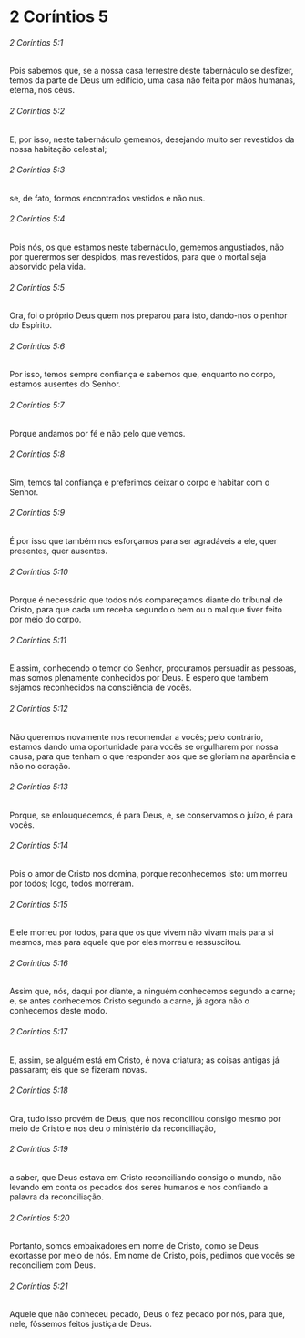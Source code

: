 # 2 Coríntios 5

###### 2 Coríntios 5:1

Pois sabemos que, se a nossa casa terrestre deste tabernáculo se desfizer, temos da parte de Deus um edifício, uma casa não feita por mãos humanas, eterna, nos céus.

###### 2 Coríntios 5:2

E, por isso, neste tabernáculo gememos, desejando muito ser revestidos da nossa habitação celestial;

###### 2 Coríntios 5:3

se, de fato, formos encontrados vestidos e não nus.

###### 2 Coríntios 5:4

Pois nós, os que estamos neste tabernáculo, gememos angustiados, não por querermos ser despidos, mas revestidos, para que o mortal seja absorvido pela vida.

###### 2 Coríntios 5:5

Ora, foi o próprio Deus quem nos preparou para isto, dando-nos o penhor do Espírito.

###### 2 Coríntios 5:6

Por isso, temos sempre confiança e sabemos que, enquanto no corpo, estamos ausentes do Senhor.

###### 2 Coríntios 5:7

Porque andamos por fé e não pelo que vemos.

###### 2 Coríntios 5:8

Sim, temos tal confiança e preferimos deixar o corpo e habitar com o Senhor.

###### 2 Coríntios 5:9

É por isso que também nos esforçamos para ser agradáveis a ele, quer presentes, quer ausentes.

###### 2 Coríntios 5:10

Porque é necessário que todos nós compareçamos diante do tribunal de Cristo, para que cada um receba segundo o bem ou o mal que tiver feito por meio do corpo.

###### 2 Coríntios 5:11

E assim, conhecendo o temor do Senhor, procuramos persuadir as pessoas, mas somos plenamente conhecidos por Deus. E espero que também sejamos reconhecidos na consciência de vocês.

###### 2 Coríntios 5:12

Não queremos novamente nos recomendar a vocês; pelo contrário, estamos dando uma oportunidade para vocês se orgulharem por nossa causa, para que tenham o que responder aos que se gloriam na aparência e não no coração.

###### 2 Coríntios 5:13

Porque, se enlouquecemos, é para Deus, e, se conservamos o juízo, é para vocês.

###### 2 Coríntios 5:14

Pois o amor de Cristo nos domina, porque reconhecemos isto: um morreu por todos; logo, todos morreram.

###### 2 Coríntios 5:15

E ele morreu por todos, para que os que vivem não vivam mais para si mesmos, mas para aquele que por eles morreu e ressuscitou.

###### 2 Coríntios 5:16

Assim que, nós, daqui por diante, a ninguém conhecemos segundo a carne; e, se antes conhecemos Cristo segundo a carne, já agora não o conhecemos deste modo.

###### 2 Coríntios 5:17

E, assim, se alguém está em Cristo, é nova criatura; as coisas antigas já passaram; eis que se fizeram novas.

###### 2 Coríntios 5:18

Ora, tudo isso provém de Deus, que nos reconciliou consigo mesmo por meio de Cristo e nos deu o ministério da reconciliação,

###### 2 Coríntios 5:19

a saber, que Deus estava em Cristo reconciliando consigo o mundo, não levando em conta os pecados dos seres humanos e nos confiando a palavra da reconciliação.

###### 2 Coríntios 5:20

Portanto, somos embaixadores em nome de Cristo, como se Deus exortasse por meio de nós. Em nome de Cristo, pois, pedimos que vocês se reconciliem com Deus.

###### 2 Coríntios 5:21

Aquele que não conheceu pecado, Deus o fez pecado por nós, para que, nele, fôssemos feitos justiça de Deus.

